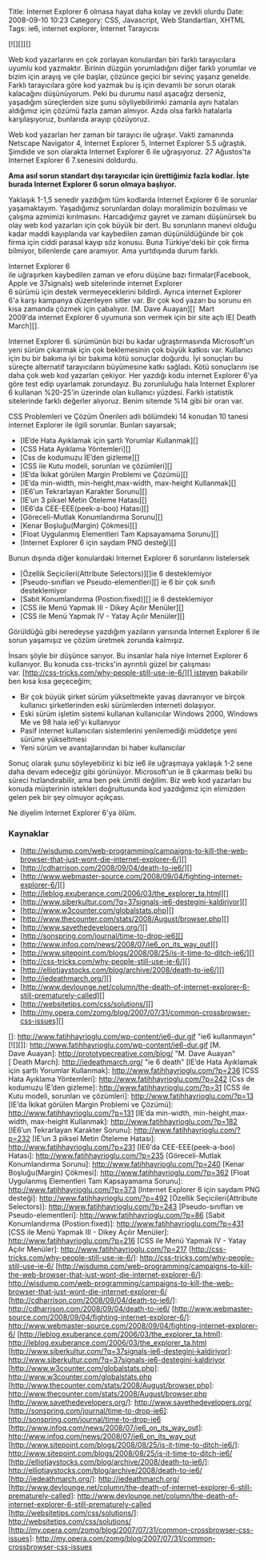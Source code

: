 Title: Internet Explorer 6 olmasa hayat daha kolay ve zevkli olurdu
Date: 2008-09-10 10:23
Category: CSS, Javascript, Web Standartları, XHTML
Tags: ie6, internet explorer, İnternet Tarayıcısı

[![][]][]

Web kod yazarlarını en çok zorlayan konulardan biri farklı tarayıcılara
uyumlu kod yazmaktır. Birinin düzgün yorumladığını diğer farklı yorumlar
ve bizim için arayış ve çile başlar, çözünce geçici bir sevinç yaşarız
genelde. Farklı tarayıcılara göre kod yazmak bu iş için devamlı bir
sorun olarak kalacağını düşünüyorum. Peki bu durumu nasıl aşacağız
derseniz, yaşadığım süreçlerden size şunu söyliyebilirimki zamanla aynı
hataları aldığımız için çözümü fazla zaman almıyor. Azda olsa farklı
hatalarla karşılaşıyoruz, bunlarıda arayıp çözüyoruz. 

Web kod yazarları her zaman bir tarayıcı ile uğraşır. Vakti zamanında
Netscape Navigator 4, Internet Explorer 5, Internet Explorer 5.5
uğraştık. Şimdide ve son olarakta Internet Explorer 6 ile uğraşıyoruz.
27 Ağustos'ta Internet Explorer 6 7.senesini doldurdu.

**Ama asıl sorun standart dışı tarayıcılar için ürettiğimiz fazla
kodlar. İşte burada Internet Explorer 6 sorun olmaya başlıyor.**

<!--more-->

Yaklaşık 1-1,5 senedir yazdığım tüm kodlarda Internet Explorer 6 ile
sorunlar yaşamaktayım. Yaşadığımız sorunlardan dolayı moralimizin
bozulması ve çalışma azmimizi kırılmasını. Harcadığımız gayret ve zamanı
düşünürsek bu olay web kod yazarları için çok büyük bir dert. Bu
sorunların manevi olduğu kadar maddi kayıplarıda var kaybedilen zaman
düşünüldüğünde bir çok firma için ciddi parasal kayıp söz konusu. Buna
Türkiye'deki bir çok firma bilmiyor, bilenlerde çare aramıyor. Ama
yurtdışında durum farklı.

Internet Explorer 6
ile uğraşırken kaybedilen zaman ve eforu düşüne bazı firmalar(Facebook,
Apple ve 37signals) web sitelerinde internet Explorer
6 sürümü için destek vermeyeceklerini bildirdi. Ayrıca internet Explorer
6'a karşı kampanya düzenleyen sitler var. Bir çok kod yazarı
bu sorunu en kısa zamanda çözmek için çabalıyor. [M.
Dave Auayan][]  Mart 2009'da internet Explorer 6 uyumuna
son vermek için bir site açtı IE[ Death March][].

Internet Explorer 6. sürümünün bizi bu kadar uğraştırmasında
Microsoft'un yeni sürüm çıkarmak için çok beklemesinin çok büyük katkısı
var. Kullanıcı için bu bir bakıma iyi bir bakıma kötü sonuçlar doğurdu.
İyi sonuçları bu süreçte alternatif tarayıcıların büyümesine katkı
sağladı. Kötü sonuçlarını ise daha çok web kod yazarları çekiyor. Her
yazdığı kodu internet Explorer 6'ya göre test edip uyarlamak zorundayız.
Bu zorunluluğu hala Internet Explorer 6 kullanan %20-25'in üzerinde olan
kullanıcı yüzdesi. Farklı istatistik sitelerinde farklı değerler
alıyoruz. Benim sitemde %14 gibi bir oran var. 

CSS Problemleri ve Çözüm Önerileri adlı bölümdeki 14 konudan 10 tanesi
internet Explorer ile ilgili sorunlar. Bunları sayarsak;

-   [IE’de Hata Ayıklamak için şartlı Yorumlar Kullanmak][]
-   [CSS Hata Ayıklama Yöntemleri][]
-   [Css de kodumuzu İE’den gizleme][]
-   [CSS ile Kutu modeli, sorunları ve çözümleri][]
-   [IE’da İkikat görülen Margin Problemi ve Çözümü][]
-   [IE’da min-width, min-height,max-width, max-height Kullanmak][]
-   [IE6′un Tekrarlayan Karakter Sorunu][]
-   [IE’un 3 piksel Metin Öteleme Hatası][]
-   [IE6′da CEE-EEE(peek-a-boo) Hatası][]
-   [Göreceli-Mutlak Konumlandırma Sorunu][]
-   [Kenar Boşluğu(Margin) Çökmesi][]
-   [Float Uygulanmış Elementleri Tam Kapsayamama Sorunu][]
-   [Internet Explorer 6 için saydam PNG desteği][]

Bunun dışında diğer konulardaki Internet Explorer 6 sorunlarını
listelersek

-   [Özellik Seçicileri(Attribute Selectors)][]ie 6 desteklemiyor
-   [Pseudo-sınıfları ve Pseudo-elementleri][] ie 6 bir çok sınıfı
    desteklemiyor
-   [Sabit Konumlandırma (Postion:fixed)][] ie 6 desteklemiyor
-   [CSS ile Menü Yapmak III - Dikey Açılır Menüler][]
-   [CSS ile Menü Yapmak IV - Yatay Açılır Menüler][]

Görüldüğü gibi neredeyse yazdığım yazıların yarısında Internet Explorer
6 ile sorun yaşamışız ve çözüm üretmek zorunda kalmışız. 

İnsanı şöyle bir düşünce sarıyor. Bu insanlar hala niye Internet
Explorer 6 kullanıyor. Bu konuda css-tricks'in ayrıntılı güzel bir
çalışması
var. [http://css-tricks.com/why-people-still-use-ie-6/][] isteyen
bakabilir ben kısa kısa geçeceğim;

-   Bir çok büyük şirket sürüm yükseltmekte yavaş davranıyor ve birçok
    kullanıcı şirketlerinden eski sürümlerden interneti dolaşıyor.
-   Eski sürüm işletim sistemi kullanan kullanıcılar Windows 2000,
    Windows Me ve 98 hala ie6'yı kullanıyor
-   Pasif internet kullanıcıları sistemlerini yenilemediği müddetçe yeni
    sürüme yükseltmesi 
-   Yeni sürüm ve avantajlarından bi haber kullanıcılar

Sonuç olarak şunu söyleyebiliriz ki biz ie6 ile uğraşmaya yaklaşık 1-2
sene daha devam edeceğiz gibi görünüyor. Microsoft'un ie 8 çıkarması
belki bu süreci hızlandırabilir, ama ben pek ümitli değilim. Biz web kod
yazarları bu konuda müşterinin istekleri doğrultusunda kod yazdığımız
için elimizden gelen pek bir şey olmuyor açıkçası. 

Ne diyelim Internet Explorer 6'ya ölüm.

### Kaynaklar

-   [http://wisdump.com/web-programming/campaigns-to-kill-the-web-browser-that-just-wont-die-internet-explorer-6/][]
-   [http://cdharrison.com/2008/09/04/death-to-ie6/][]
-   [http://www.webmaster-source.com/2008/09/04/fighting-internet-explorer-6/][]
-   [http://leblog.exuberance.com/2006/03/the_explorer_ta.html][]
-   [http://www.siberkultur.com/?q=37signals-ie6-destegini-kaldiriyor][]
-   [http://www.w3counter.com/globalstats.php][]
-   [http://www.thecounter.com/stats/2008/August/browser.php][]
-   [http://www.savethedevelopers.org/][]
-   [http://sonspring.com/journal/time-to-drop-ie6][]
-   [http://www.infoq.com/news/2008/07/ie6_on_its_way_out][]
-   [http://www.sitepoint.com/blogs/2008/08/25/is-it-time-to-ditch-ie6/][]
-   [http://css-tricks.com/why-people-still-use-ie-6/][]
-   [http://elliotjaystocks.com/blog/archive/2008/death-to-ie6/][]
-   [http://iedeathmarch.org/][]
-   [http://www.devlounge.net/column/the-death-of-internet-explorer-6-still-prematurely-called][]
-   [http://websitetips.com/css/solutions/][]
-   [http://my.opera.com/zomg/blog/2007/07/31/common-crossbrowser-css-issues][]

</p>

  []: http://www.fatihhayrioglu.com/wp-content/ie6-dur.gif
    "ie6 kullanmayın"
  [![][]]: http://www.fatihhayrioglu.com/wp-content/ie6-dur.gif
  [M. Dave Auayan]: http://prototypecreative.com/blog/ "M. Dave Auayan"
  [ Death March]: http://iedeathmarch.org/ "ie 6 death"
  [IE’de Hata Ayıklamak için şartlı Yorumlar Kullanmak]: http://www.fatihhayrioglu.com/?p=236
  [CSS Hata Ayıklama Yöntemleri]: http://www.fatihhayrioglu.com/?p=242
  [Css de kodumuzu İE’den gizleme]: http://www.fatihhayrioglu.com/?p=31
  [CSS ile Kutu modeli, sorunları ve çözümleri]: http://www.fatihhayrioglu.com/?p=13
  [IE’da İkikat görülen Margin Problemi ve Çözümü]: http://www.fatihhayrioglu.com/?p=131
  [IE’da min-width, min-height,max-width, max-height Kullanmak]: http://www.fatihhayrioglu.com/?p=182
  [IE6′un Tekrarlayan Karakter Sorunu]: http://www.fatihhayrioglu.com/?p=232
  [IE’un 3 piksel Metin Öteleme Hatası]: http://www.fatihhayrioglu.com/?p=231
  [IE6′da CEE-EEE(peek-a-boo) Hatası]: http://www.fatihhayrioglu.com/?p=235
  [Göreceli-Mutlak Konumlandırma Sorunu]: http://www.fatihhayrioglu.com/?p=240
  [Kenar Boşluğu(Margin) Çökmesi]: http://www.fatihhayrioglu.com/?p=362
  [Float Uygulanmış Elementleri Tam Kapsayamama Sorunu]: http://www.fatihhayrioglu.com/?p=373
  [Internet Explorer 6 için saydam PNG desteği]: http://www.fatihhayrioglu.com/?p=492
  [Özellik Seçicileri(Attribute Selectors)]: http://www.fatihhayrioglu.com/?p=243
  [Pseudo-sınıfları ve Pseudo-elementleri]: http://www.fatihhayrioglu.com/?p=86
  [Sabit Konumlandırma (Postion:fixed)]: http://www.fatihhayrioglu.com/?p=431
  [CSS ile Menü Yapmak III - Dikey Açılır Menüler]: http://www.fatihhayrioglu.com/?p=216
  [CSS ile Menü Yapmak IV - Yatay Açılır Menüler]: http://www.fatihhayrioglu.com/?p=217
  [http://css-tricks.com/why-people-still-use-ie-6/]: http://css-tricks.com/why-people-still-use-ie-6/
  [http://wisdump.com/web-programming/campaigns-to-kill-the-web-browser-that-just-wont-die-internet-explorer-6/]: http://wisdump.com/web-programming/campaigns-to-kill-the-web-browser-that-just-wont-die-internet-explorer-6/
  [http://cdharrison.com/2008/09/04/death-to-ie6/]: http://cdharrison.com/2008/09/04/death-to-ie6/
  [http://www.webmaster-source.com/2008/09/04/fighting-internet-explorer-6/]: http://www.webmaster-source.com/2008/09/04/fighting-internet-explorer-6/
  [http://leblog.exuberance.com/2006/03/the_explorer_ta.html]: http://leblog.exuberance.com/2006/03/the_explorer_ta.html
  [http://www.siberkultur.com/?q=37signals-ie6-destegini-kaldiriyor]: http://www.siberkultur.com/?q=37signals-ie6-destegini-kaldiriyor
  [http://www.w3counter.com/globalstats.php]: http://www.w3counter.com/globalstats.php
  [http://www.thecounter.com/stats/2008/August/browser.php]: http://www.thecounter.com/stats/2008/August/browser.php
  [http://www.savethedevelopers.org/]: http://www.savethedevelopers.org/
  [http://sonspring.com/journal/time-to-drop-ie6]: http://sonspring.com/journal/time-to-drop-ie6
  [http://www.infoq.com/news/2008/07/ie6_on_its_way_out]: http://www.infoq.com/news/2008/07/ie6_on_its_way_out
  [http://www.sitepoint.com/blogs/2008/08/25/is-it-time-to-ditch-ie6/]: http://www.sitepoint.com/blogs/2008/08/25/is-it-time-to-ditch-ie6/
  [http://elliotjaystocks.com/blog/archive/2008/death-to-ie6/]: http://elliotjaystocks.com/blog/archive/2008/death-to-ie6/
  [http://iedeathmarch.org/]: http://iedeathmarch.org/
  [http://www.devlounge.net/column/the-death-of-internet-explorer-6-still-prematurely-called]: http://www.devlounge.net/column/the-death-of-internet-explorer-6-still-prematurely-called
  [http://websitetips.com/css/solutions/]: http://websitetips.com/css/solutions/
  [http://my.opera.com/zomg/blog/2007/07/31/common-crossbrowser-css-issues]: http://my.opera.com/zomg/blog/2007/07/31/common-crossbrowser-css-issues
